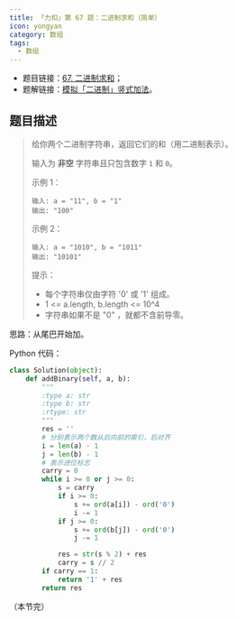 ```yaml
---
title: 「力扣」第 67 题：二进制求和（简单）
icon: yongyan
category: 数组
tags:
  - 数组
---
```



+ 题目链接：[67. 二进制求和](https://leetcode-cn.com/problems/add-binary)；
+ 题解链接：[模拟「二进制」竖式加法](https://leetcode-cn.com/problems/add-binary/solution/mo-shi-er-jin-zhi-shu-shi-jia-fa-by-liweiwei1419/)。


## 题目描述

> 给你两个二进制字符串，返回它们的和（用二进制表示）。
>
> 输入为 **非空** 字符串且只包含数字 `1` 和 `0`。
>
> 示例 1：
>
> ```
> 输入: a = "11", b = "1"
> 输出: "100"
> ```
>
>
> 示例 2：
>
> ```
> 输入: a = "1010", b = "1011"
> 输出: "10101"
> ```
>
> 提示：
>
> + 每个字符串仅由字符 '0' 或 '1' 组成。
> + 1 <= a.length, b.length <= 10^4
> + 字符串如果不是 "0" ，就都不含前导零。

思路：从尾巴开始加。

Python 代码：

```python
class Solution(object):
    def addBinary(self, a, b):
        """
        :type a: str
        :type b: str
        :rtype: str
        """
        res = ''
        # 分别表示两个数从后向前的索引，后对齐
        i = len(a) - 1
        j = len(b) - 1
        # 表示进位标志
        carry = 0
        while i >= 0 or j >= 0:
            s = carry
            if i >= 0:
                s += ord(a[i]) - ord('0')
                i -= 1
            if j >= 0:
                s += ord(b[j]) - ord('0')
                j -= 1

            res = str(s % 2) + res
            carry = s // 2
        if carry == 1:
            return '1' + res
        return res
```

（本节完）



